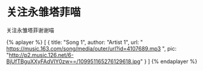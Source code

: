 # **关注永雏塔菲喵**

关注永雏塔菲谢谢喵

{% aplayer %}
[
    {
        title: "Song 1", 
        author: "Artist 1", 
        url: " https://music.163.com/song/media/outer/url?id=4107689.mp3 ", 
        pic: "http://p2.music.126.net/6-BjUfTBguXXyFAdVIY0zw==/109951165276129618.jpg"
    }
]
{% endaplayer %}
